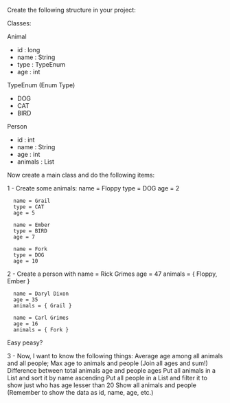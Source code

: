 Create the following structure in your project:

  Classes: 

  Animal
  - id : long
  - name : String
  - type : TypeEnum
  - age : int

  TypeEnum (Enum Type)
  + DOG
  + CAT
  + BIRD

  Person
  - id : int
  - name : String
  - age : int
  - animals : List<Animal>


  Now create a main class and do the following items:

  1 - Create some animals:
      name = Floppy
      type = DOG
      age = 2

      name = Grail
      type = CAT
      age = 5

      name = Ember
      type = BIRD
      age = 7

      name = Fork
      type = DOG
      age = 10

  2 - Create a person with
      name = Rick Grimes
      age = 47
      animals = { Floppy, Ember }

      name = Daryl Dixon
      age = 35
      animals = { Grail }

      name = Carl Grimes
      age = 16
      animals = { Fork }

  Easy peasy?

  3 - Now, I want to know the following things:
      Average age among all animals and all people;
      Max age to animals and people (Join all ages and sum!)
      Difference between total animals age and people ages
      Put all animals in a List and sort it by name ascending
      Put all people in a List and filter it to show just who has age lesser than 20
      Show all animals and people (Remember to show the data as id, name, age, etc.)
